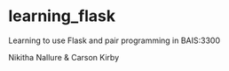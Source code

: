 # learning_flask

Learning to use Flask and pair programming in BAIS:3300

Nikitha Nallure & Carson Kirby